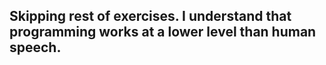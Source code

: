 ## Skipping rest of exercises. I understand that programming works at a lower level than human speech.